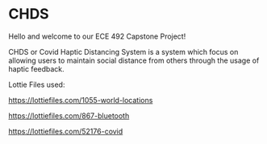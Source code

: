 # CHDS

Hello and welcome to our ECE 492 Capstone Project!

CHDS or Covid Haptic Distancing System is a system which focus on allowing users to maintain social distance from others through the usage of haptic feedback.

Lottie Files used:

https://lottiefiles.com/1055-world-locations

https://lottiefiles.com/867-bluetooth

https://lottiefiles.com/52176-covid
